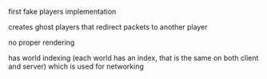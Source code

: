 first fake players implementation

creates ghost players that redirect packets to another player

no proper rendering

has world indexing (each world has an index, that is the same on both client and server) which is used for networking